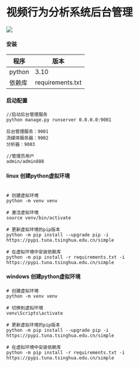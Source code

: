 # 视频行为分析系统后台管理

![](https://wqknowledge.oss-cn-shenzhen.aliyuncs.com/LLM/videoadmin.png)


#### 安装
| 程序         | 版本              |
| ---------- |-----------------|
| python     | 3.10            |
| 依赖库      | requirements.txt |

#### 启动配置

~~~
//启动后台管理服务
python manage.py runserver 0.0.0.0:9001

后台管理服务：9001
流媒体服务器：9002
分析器：9003

//管理员用户
admin/admin888

~~~


#### linux 创建python虚拟环境
~~~

# 创建虚拟环境
python -m venv venv

# 激活虚拟环境
source venv/bin/activate

# 更新虚拟环境的pip版本
python -m pip install --upgrade pip -i https://pypi.tuna.tsinghua.edu.cn/simple

# 在虚拟环境中安装依赖库
python -m pip install -r requirements.txt -i https://pypi.tuna.tsinghua.edu.cn/simple

~~~

#### windows 创建python虚拟环境
~~~
# 创建虚拟环境
python -m venv venv

# 切换到虚拟环境
venv\Scripts\activate

# 更新虚拟环境的pip版本
python -m pip install --upgrade pip -i https://pypi.tuna.tsinghua.edu.cn/simple

# 在虚拟环境中安装依赖库
python -m pip install -r requirements.txt -i https://pypi.tuna.tsinghua.edu.cn/simple

~~~

